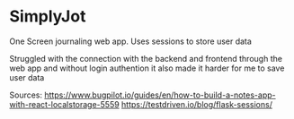 # SimplyJot

One Screen journaling web app.
Uses sessions to store user data


Struggled with the connection with the backend and frontend through the web app and without login authention it also made it harder for me to save user data

Sources:
https://www.bugpilot.io/guides/en/how-to-build-a-notes-app-with-react-localstorage-5559
https://testdriven.io/blog/flask-sessions/
